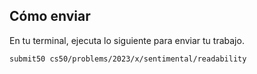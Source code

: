 Cómo enviar
-------------
 
En tu terminal, ejecuta lo siguiente para enviar tu trabajo.

    submit50 cs50/problems/2023/x/sentimental/readability